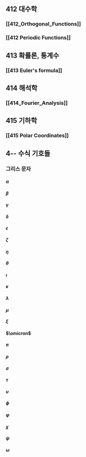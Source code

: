 ## 412 대수학
### [[412_Orthogonal_Functions]]
### [[412 Periodic Functions]]
## 413 확률론, 통계수
### [[413 Euler's formula]]

## 414 해석학
### [[414_Fourier_Analysis]]


## 415 기하학
### [[415 Polar Coordinates]]

## 4-- 수식 기호들
### 그리스 문자
#### $\alpha$
#### $\beta$
#### $\gamma$
#### $\delta$
#### $\epsilon$
#### $\zeta$
#### $\eta$
#### $\theta$
#### $\iota$
#### $\kappa$
#### $\lambda$
#### $\mu$
#### $\xi$
#### $\omicron$
#### $\pi$
#### $\rho$
#### $\sigma$
#### $\tau$
#### $\upsilon$
#### $\phi$
#### $\varphi$
#### $\chi$
#### $\psi$
#### $\omega$


